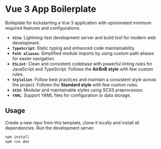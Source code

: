 # Vue 3 App Boilerplate

Boileplate for kickstarting a Vue 3 application with opinionated minimum required features and configurations.

- **`Vite`**: Lightning-fast development server and build tool for modern web development.
- **`TypeScript`**: Static typing and enhanced code maintainability.
- **`Path aliases`**: Simplified module imports by using custom path aliases for easier navigation.
- **`ESLint`**: Clean and consistent codebase with powerful linting rules for JavaScript and TypeScript. Follows the **AirBnB style** with few custom rules.
- **`Stylelint`**: Follow best practices and maintain a consistent style across the project. Follows the **Standard style** with few custom rules.
- **`SCSS`**: Modular and maintainable styles using SCSS preprocessor.
- **`YAML`**: Support YAML files for configuration or data storage.

## Usage

Create a new repo from this template, clone it locally and install all dependencies. Run the development server.

```bash
npm install
npm run dev
```
